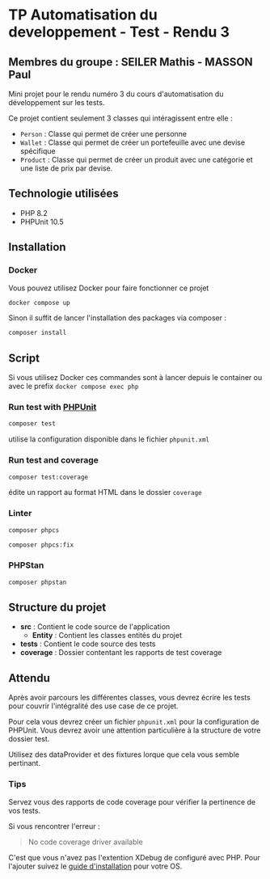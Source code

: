 # TP Automatisation du developpement - Test - Rendu 3



## Membres du groupe : SEILER Mathis - MASSON Paul

Mini projet pour le rendu numéro 3 du cours d'automatisation du développement sur les tests.

Ce projet contient seulement 3 classes qui intéragissent entre elle :

- `Person` : Classe qui permet de créer une personne
- `Wallet` : Classe qui permet de créer un portefeuille avec une devise spécifique
- `Product` : Classe qui permet de créer un produit avec une catégorie et une liste de prix par devise.

## Technologie utilisées

- PHP 8.2
- PHPUnit 10.5

## Installation

### Docker

Vous pouvez utilisez Docker pour faire fonctionner ce projet

```sh
docker compose up
```

Sinon il suffit de lancer l'installation des packages via composer :

```sh
composer install
```

## Script

Si vous utilisez Docker ces commandes sont à lancer depuis le container ou avec le prefix `docker compose exec php`

### Run test with [PHPUnit](https://phpunit.de/)

```sh
composer test
```

utilise la configuration disponible dans le fichier `phpunit.xml`

### Run test and coverage

```sh
composer test:coverage
```

édite un rapport au format HTML dans le dossier `coverage`

### Linter

```sh
composer phpcs
```

```sh
composer phpcs:fix
```

### PHPStan

```sh
composer phpstan
```

## Structure du projet

- **src** : Contient le code source de l'application
  - **Entity** : Contient les classes entités du projet
- **tests** : Contient le code source des tests
- **coverage** : Dossier contentant les rapports de test coverage

## Attendu

Après avoir parcours les différentes classes, vous devrez écrire les tests pour couvrir l'intégralité des use case de ce projet.

Pour cela vous devrez créer un fichier `phpunit.xml` pour la configuration de PHPUnit. Vous devrez avoir une attention particulière à la structure de votre dossier test.

Utilisez des dataProvider et des fixtures lorque que cela vous semble pertinant.

### Tips

Servez vous des rapports de code coverage pour vérifier la pertinence de vos tests.

Si vous rencontrer l'erreur :
  > No code coverage driver available

C'est que vous n'avez pas l'extention XDebug de configuré avec PHP. Pour l'ajouter suivez le [guide d'installation](https://xdebug.org/docs/install) pour votre OS.

